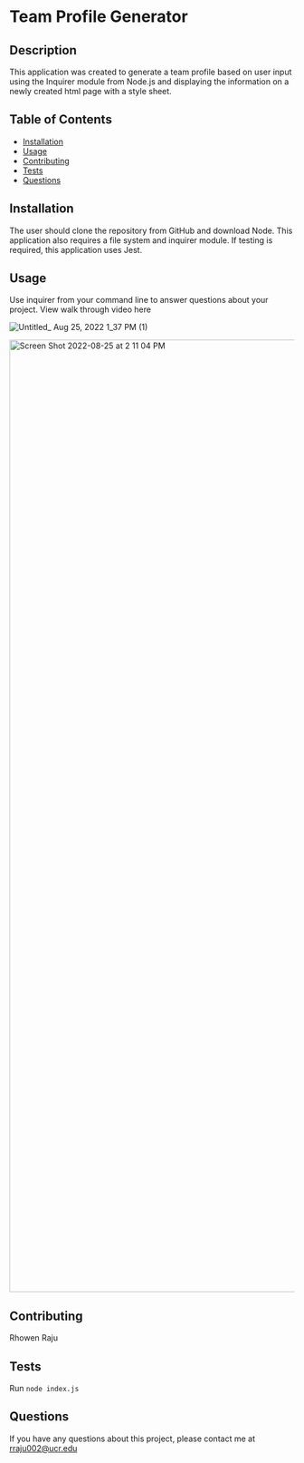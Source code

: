 # Team Profile Generator 

## Description 
This application was created to generate a team profile based on user input using the Inquirer module from Node.js and displaying the information on a newly created html page with a style sheet. 
 
## Table of Contents
* [Installation](#installation)
* [Usage](#usage)
* [Contributing](#contributing)
* [Tests](#tests)
* [Questions](#questions)

## Installation 
The user should clone the repository from GitHub and download Node. This application also requires a file system and inquirer module. If testing is required, this application uses Jest. 

## Usage 
Use inquirer from your command line to answer questions about your project.
View walk through video here  


![Untitled_ Aug 25, 2022 1_37 PM (1)](https://user-images.githubusercontent.com/105147266/186767567-01c686b1-89e9-47d4-b4e9-89d65f175d0c.gif)

<img width="1680" alt="Screen Shot 2022-08-25 at 2 11 04 PM" src="https://user-images.githubusercontent.com/105147266/186769616-8432d453-fa02-4178-9abf-867cda6f5bc8.png">


## Contributing 
Rhowen Raju

## Tests
Run `node index.js`  

## Questions
If you have any questions about this project, please contact me at rraju002@ucr.edu
